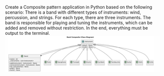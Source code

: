 Create a Composite pattern application in Python based on the following scenario: There is a band with different types of instruments: wind, percussion, and strings. For each type, there are three instruments. The band is responsible for playing and tuning the instruments, which can be added and removed without restriction. In the end, everything must be output to the terminal.
![Diagrama UML](Captura.PNG)
